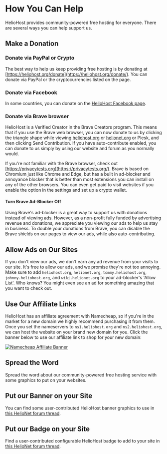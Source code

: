 # How You Can Help

HelioHost provides community-powered free hosting for everyone. There are several ways you can help support us.

## Make a Donation

### Donate via PayPal or Crypto

The best way to help us keep providing free hosting is by donating at [https://heliohost.org/donate](https://heliohost.org/donate/). You can donate via PayPal or the cryptocurrencies listed on the page.

### Donate via Facebook 

In some countries, you can donate on the [HelioHost Facebook page](https://www.facebook.com/HelioHost.org).

### Donate via Brave browser

HelioHost is a Verified Creator in the Brave Creators program. This means that if you use the Brave web browser, you can now donate to us by clicking the triangle shape while viewing [heliohost.org](https://heliohost.org/) or [helionet.org](https://helionet.org/) or Plesk, and then clicking Send Contribution. If you have auto-contribute enabled, you can donate to us simply by using our website and forum as you normally would.

If you're not familiar with the Brave browser, check out [https://privacytests.org](https://privacytests.org/). Brave is based on Chromium just like Chrome and Edge, but has a built in ad-blocker and annoyance blocker that is better than most extensions you can install on any of the other browsers. You can even get paid to visit websites if you enable the option in the settings and set up a crypto wallet.

#### Turn Brave Ad-Blocker Off

Using Brave's ad-blocker is a great way to support us with donations instead of viewing ads. However, as a non-profit fully funded by advertising revenue and donations, we appreciate you viewing our ads to help us stay in business. To double your donations from Brave, you can disable the Brave shields on our pages to view our ads, while also auto-contributing.

## Allow Ads on Our Sites
<!-- TODO: Add Ricky & Morty to the list of sites to allow ads on, as they get up and running. -->
If you don't view our ads, we don't earn any ad revenue from your visits to our site. It's free to allow our ads, and we promise they're not too annoying. Make sure to add `heliohost.org`, `helionet.org`, `tommy.heliohost.org`, `johnny.heliohost.org`, and `wiki.helionet.org` to your ad-blocker's 'Allow List'. Who knows? You might even see an ad for something amazing that you want to check out.

## Use Our Affiliate Links

HelioHost has an affiliate agreement with Namecheap, so if you're in the market for a new domain we highly recommend purchasing it from them. Once you set the nameservers to `ns1.heliohost.org` and `ns2.heliohost.org`, we can host the website on your brand new domain for you. Click the banner below to use our affiliate link to shop for your new domain:

[![Namecheap Affiliate Banner](https://heliohost.org/images/mail/namecheap.png)](https://heliohost.org/partners/namecheap)

## Spread the Word

Spread the word about our community-powered free hosting service with some graphics to put on your websites.

## Put our Banner on your Site

You can find some user-contributed HelioHost banner graphics to use in [this HelioNet forum thread](https://helionet.org/index/topic/28401-put-our-banner-on-your-site/).

## Put our Badge on your Site

Find a user-contributed configurable HelioHost badge to add to your site in [this HelioNet forum thread](https://helionet.org/index/topic/31107-badge/).